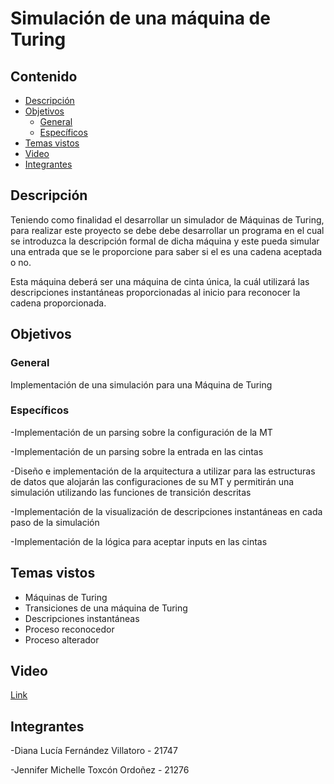 # Simulación de una máquina de Turing

## Contenido
- [Descripción](https://github.com/Wachuuu15/Simulacion-MT/tree/main#descripci%C3%B3n)
- [Objetivos](https://github.com/Wachuuu15/Simulacion-MT/tree/main#objetivos)
  - [General](https://github.com/Wachuuu15/Simulacion-MT/tree/main#general)
  - [Específicos](https://github.com/Wachuuu15/Simulacion-MT/tree/main#espec%C3%ADficos)
- [Temas vistos](https://github.com/Wachuuu15/Simulacion-MT/tree/main#temas-vistos)
- [Video](https://github.com/Wachuuu15/Simulacion-MT/tree/main#video)
- [Integrantes](https://github.com/Wachuuu15/Simulacion-MT/tree/main#integrantes)

## Descripción 
Teniendo como finalidad el desarrollar un simulador de Máquinas de Turing, para realizar este proyecto se debe debe desarrollar un programa en el cual se introduzca la descripción formal de dicha máquina y este pueda simular una entrada que se le proporcione para saber si el es una cadena aceptada o no.

Esta máquina deberá ser una máquina de cinta única, la cuál utilizará las descripciones instantáneas proporcionadas al inicio para reconocer la cadena proporcionada.

## Objetivos
### General
Implementación de una simulación para una Máquina de Turing

### Específicos
  -Implementación de un parsing sobre la configuración de la MT

 -Implementación de un parsing sobre la entrada en las cintas

 -Diseño e implementación de la arquitectura a utilizar para las estructuras de datos que  alojarán las configuraciones de su MT y permitirán una simulación utilizando las funciones de transición descritas

 -Implementación de la visualización de descripciones instantáneas en cada paso de la simulación

 -Implementación de la lógica para aceptar inputs en las cintas

## Temas vistos
- Máquinas de Turing
- Transiciones de una máquina de Turing
- Descripciones instantáneas
- Proceso reconocedor
- Proceso alterador

## Video 
[Link](https://youtu.be/McAQcS89Ocs)

## Integrantes
-Diana Lucía Fernández Villatoro - 21747

-Jennifer Michelle Toxcón Ordoñez - 21276
